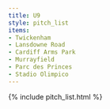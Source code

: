 ```yaml
---
title: U9
style: pitch_list
items:
- Twickenham
- Lansdowne Road
- Cardiff Arms Park
- Murrayfield
- Parc des Princes
- Stadio Olimpico
---
```


{% include pitch_list.html %}
